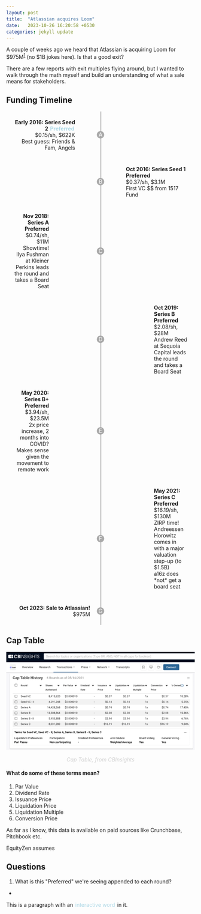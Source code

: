 ```yaml
---
layout: post
title:  "Atlassian acquires Loom"
date:   2023-10-26 16:20:58 +0530
categories: jekyll update
---
```


A couple of weeks ago we heard that Atlassian is acquiring Loom for $975M<sup>[1](https://techcrunch.com/2023/10/12/atlassian-to-acquire-former-unicorn-loom-for-975m/)</sup> (no $1B jokes here). Is that a good exit?

There are a few reports with exit multiples flying around, but I wanted to walk through the math myself and build an understanding of what a sale means for stakeholders.

## Funding Timeline

<div style="position: relative; display: flex; flex-direction: column; align-items: center;">
  <!-- Vertical Line -->
  <div style="position: absolute; top: 0; bottom: 0; left: 50%; width: 2px; background-color: darkgrey;"></div>

  <!-- Milestone A -->
  <div style="display: flex; align-items: center; margin: 20px;">
    <div style="text-align: right; margin-right: 300px;">
      <strong>Early 2016: Series Seed 2 <span class="interactive-word" data-explanation="Explanation for Preferred">Preferred</span></strong><br>
      $0.15/sh, $622K<br>
      Best guess: Friends & Fam, Angels
    </div>
    <div style="width: 20px; height: 20px; background-color: darkgrey; border-radius: 50%; color: white; text-align: center; line-height: 20px; position: absolute; left: 50%; margin-left: -10px;">
      A
    </div>
  </div>

  <!-- Milestone B -->
  <div style="display: flex; align-items: center; margin: 20px;">
    <div style="width: 20px; height: 20px; background-color: darkgrey; border-radius: 50%; color: white; text-align: center; line-height: 20px; position: absolute; left: 50%; margin-left: -10px;">
      B
    </div>
    <div style="text-align: left; margin-left: 300px;">
      <strong>Oct 2016: Series Seed 1 Preferred</strong><br>
      $0.37/sh, $3.1M<br>
      First VC $$ from 1517 Fund
    </div>
  </div>

  <!-- Milestone C -->
  <div style="display: flex; align-items: center; margin: 20px;">
    <div style="width: 20px; height: 20px; background-color: darkgrey; border-radius: 50%; color: white; text-align: center; line-height: 20px; position: absolute; left: 50%; margin-left: -10px;">
      C
    </div>
    <div style="text-align: right; margin-right: 370px;">
      <strong>Nov 2018: Series A Preferred</strong><br>
      $0.74/sh, $11M<br>
      Showtime! Ilya Fushman at Kleiner Perkins leads the round and takes a Board Seat
    </div>
  </div>
  
  <!-- Milestone D -->
  <div style="display: flex; align-items: center; margin: 20px;">
    <div style="width: 20px; height: 20px; background-color: darkgrey; border-radius: 50%; color: white; text-align: center; line-height: 20px; position: absolute; left: 50%; margin-left: -10px;">
      D
    </div>
    <div style="text-align: left; margin-left: 375px;">
      <strong>Oct 2019: Series B Preferred</strong><br>
      $2.08/sh, $28M<br>
      Andrew Reed at Sequoia Capital leads the round and takes a Board Seat<br>
    </div>
  </div>

  <!-- Milestone E -->
  <div style="display: flex; align-items: center; margin: 20px;">
    <div style="width: 20px; height: 20px; background-color: darkgrey; border-radius: 50%; color: white; text-align: center; line-height: 20px; position: absolute; left: 50%; margin-left: -10px;">
      E
    </div>
    <div style="text-align: right; margin-right: 370px;">
      <strong>May 2020: Series B+ Preferred</strong><br>
      $3.94/sh, $23.5M<br>
      2x price increase, 2 months into COVID? Makes sense given the movement to remote work
    </div>
  </div>

  <!-- Milestone F -->
  <div style="display: flex; align-items: center; margin: 20px;">
    <div style="width: 20px; height: 20px; background-color: darkgrey; border-radius: 50%; color: white; text-align: center; line-height: 20px; position: absolute; left: 50%; margin-left: -10px;">
      F
    </div>
    <div style="text-align: left; margin-left: 375px;">
      <strong>May 2021: Series C Preferred</strong><br>
      $16.19/sh, $130M<br>
      ZIRP time! Andreessen Horowitz comes in with a major valuation step-up (to $1.5B)<br>a16z does *not* get a board seat<br>
    </div>
  </div>

   <!-- Milestone G -->
  <div style="display: flex; align-items: center; margin: 20px;">
    <div style="width: 20px; height: 20px; background-color: darkgrey; border-radius: 50%; color: white; text-align: center; line-height: 20px; position: absolute; left: 50%; margin-left: -10px;">
      G
    </div>
    <div style="text-align: right; margin-right: 245px;">
      <strong>Oct 2023: Sale to Atlassian!</strong><br>
      $975M<br>
    </div>
  </div>
</div>


## Cap Table

![Cap Table](/assets/images/atlassian_loom_files/cb-insights-cap-table-history_loom-768x398.png)
<figure>
  <figcaption style="color: lightgray; font-style: italic;">
    <center>
    Cap Table, from CBInsights
    </center
  </figcaption>
</figure>

#### What do some of these terms mean?

1. Par Value
2. Dividend Rate
3. Issuance Price
4. Liquidation Price
5. Liquidation Multiple
6. Conversion Price



As far as I know, this data is available on paid sources like Crunchbase, Pitchbook etc.

EquityZen assumes

## Questions

1. What is this "Preferred" we're seeing appended to each round?
  - 

This is a paragraph with an <span class="interactive-word" data-explanation="Basic">interactive word</span> in it.

<style>
.interactive-word {
  position: relative;
  cursor: pointer;
  color: lightblue;
  padding: 1px 2px;  /* Adjust as needed */
  text-align: center;
}

.interactive-word:hover {
  border-radius: 15px;
  background-color: lightblue;
  color: white;
  text-align: center;
}

.interactive-word:hover:after {
  content: "i";
  position: absolute;
  right: -15px;  /* Adjust as needed */
  top: 50%;
  transform: translateY(-50%);
  background-color: lightblue;
  color: white;
  border-radius: 50%;
  width: 15px;  /* Smaller circle */
  height: 15px;  /* Smaller circle */
  line-height: 15px;  /* Center "i" vertically */
  text-align: center;  /* Center "i" horizontally */
}

.popup {
  position: absolute;
  background-color: white;
  border: 1px solid #ccc;
  padding: 10px;
  border-radius: 5px;
  box-shadow: 0 2px 5px rgba(0,0,0,0.2);
  z-index: 1000;
}
</style>

<script>
document.addEventListener("DOMContentLoaded", function() {
  const interactiveWords = document.querySelectorAll('.interactive-word');

  interactiveWords.forEach((word) => {
    word.addEventListener('mouseenter', function(event) {
      // Check if a popup is already open
      const existingPopup = document.querySelector('.popup');
      if (existingPopup) {
        existingPopup.remove();
      }

      // Create the popup
      const popup = document.createElement('div');
      popup.classList.add('popup');
      // Get explanation from data-explanation attribute
      const explanation = event.target.getAttribute('data-explanation');
      popup.textContent = explanation;
      
      // Position the popup
      const rect = event.target.getBoundingClientRect();
      const scrollLeft = window.pageXOffset || document.documentElement.scrollLeft;
      const scrollTop = window.pageYOffset || document.documentElement.scrollTop;

      popup.style.left = (rect.left + scrollLeft) + 'px';
      popup.style.top = (rect.bottom + scrollTop + 10) + 'px'; 
      
      // Style the popup to be translucent
      popup.style.backgroundColor = 'rgba(255, 255, 255, 0.8)';
      
      // Add the popup to the document
      document.body.appendChild(popup);

      // Attach a mouseleave event to the word to remove the popup
      word.addEventListener('mouseleave', function() {
        popup.remove();
      });
    });
  });
});
</script>

<!--|Allotment   |# of shares  |% share|
|:----------:|:-----------:|:-:|
|Common Stock|~45M shares  |45%|
|Seed 1      |4.3M shares  |4% |
|Seed 2      |8.4M shares  |8% |
|Series A    |14.4M shares |15%|
|Series B    |13.5M shares |14%|
|Series B+   |5.9M shares  |6% |
|Series C    |8M shares    |8% |










